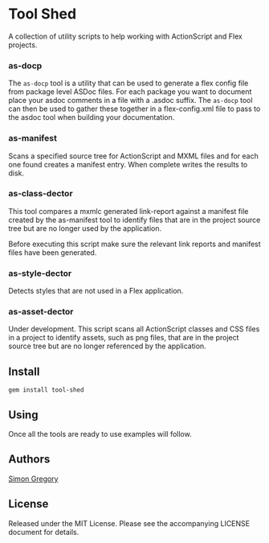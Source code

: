 # Tool Shed

A collection of utility scripts to help working with ActionScript and Flex projects.

### as-docp

The `as-docp` tool is a utility that can be used to generate a flex config file 
from package level ASDoc files. For each package you want to document place your
asdoc comments in a file with a .asdoc suffix. The `as-docp` tool can then be
used to gather these together in a flex-config.xml file to pass to the asdoc 
tool when building your documentation.

### as-manifest

Scans a specified source tree for ActionScript and MXML files and for each one
found creates a manifest entry. When complete writes the results to disk.

### as-class-dector

This tool compares a mxmlc generated link-report against a manifest file
created by the as-manifest tool to identify files that are in the project
source tree but are no longer used by the application.

Before executing this script make sure the relevant link reports and manifest
files have been generated.

### as-style-dector

Detects styles that are not used in a Flex application.

### as-asset-dector

Under development. This script scans all ActionScript classes and CSS files in a
project to identify assets, such as png files, that are in the project source
tree but are no longer referenced by the application.

## Install

    gem install tool-shed

## Using

Once all the tools are ready to use examples will follow.

## Authors

[Simon Gregory](http://simongregory.com)

## License

Released under the MIT License. Please see the accompanying LICENSE document for
details.
